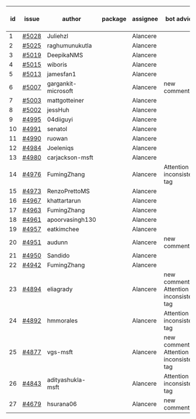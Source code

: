 | id | issue | author | package | assignee | bot advice | created date of issue | target release date | date from target |
| ------ | ------ | ------ | ------ | ------ | ------ | ------ | ------ | :-----: |
| 1 | [#5028](https://github.com/Azure/sdk-release-request/issues/5028) | Juliehzl |  | Alancere |  | 03-05 | 03-22 |  |
| 2 | [#5025](https://github.com/Azure/sdk-release-request/issues/5025) | raghumunukutla |  | Alancere |  | 03-04 | 03-22 |  |
| 3 | [#5019](https://github.com/Azure/sdk-release-request/issues/5019) | DeepikaNMS |  | Alancere |  | 02-29 | 03-22 |  |
| 4 | [#5015](https://github.com/Azure/sdk-release-request/issues/5015) | wiboris |  | Alancere |  | 02-29 | 03-22 |  |
| 5 | [#5013](https://github.com/Azure/sdk-release-request/issues/5013) | jamesfan1 |  | Alancere |  | 02-28 | 03-22 |  |
| 6 | [#5007](https://github.com/Azure/sdk-release-request/issues/5007) | gargankit-microsoft |  | Alancere | new comment. | 02-28 | 03-22 |  |
| 7 | [#5003](https://github.com/Azure/sdk-release-request/issues/5003) | mattgotteiner |  | Alancere |  | 02-27 | 03-22 |  |
| 8 | [#5002](https://github.com/Azure/sdk-release-request/issues/5002) | jessHuh |  | Alancere |  | 02-27 | 03-22 |  |
| 9 | [#4995](https://github.com/Azure/sdk-release-request/issues/4995) | 04diiguyi |  | Alancere |  | 02-27 | 03-22 |  |
| 10 | [#4991](https://github.com/Azure/sdk-release-request/issues/4991) | senatol |  | Alancere |  | 02-27 | 03-22 |  |
| 11 | [#4990](https://github.com/Azure/sdk-release-request/issues/4990) | ruowan |  | Alancere |  | 02-27 | 03-22 |  |
| 12 | [#4984](https://github.com/Azure/sdk-release-request/issues/4984) | Joeleniqs |  | Alancere |  | 02-24 | 03-22 |  |
| 13 | [#4980](https://github.com/Azure/sdk-release-request/issues/4980) | carjackson-msft |  | Alancere |  | 02-22 | 03-22 |  |
| 14 | [#4976](https://github.com/Azure/sdk-release-request/issues/4976) | FumingZhang |  | Alancere | Attention to inconsistent tag | 02-21 | 03-22 |  |
| 15 | [#4973](https://github.com/Azure/sdk-release-request/issues/4973) | RenzoPrettoMS |  | Alancere |  | 02-21 | 03-22 |  |
| 16 | [#4967](https://github.com/Azure/sdk-release-request/issues/4967) | khattartarun |  | Alancere |  | 02-20 | 03-22 |  |
| 17 | [#4963](https://github.com/Azure/sdk-release-request/issues/4963) | FumingZhang |  | Alancere |  | 02-19 | 03-22 |  |
| 18 | [#4961](https://github.com/Azure/sdk-release-request/issues/4961) | apoorvasingh130 |  | Alancere |  | 02-19 | 03-22 |  |
| 19 | [#4957](https://github.com/Azure/sdk-release-request/issues/4957) | eatkimchee |  | Alancere |  | 02-17 | 03-22 |  |
| 20 | [#4951](https://github.com/Azure/sdk-release-request/issues/4951) | audunn |  | Alancere | new comment. | 02-16 | 03-22 |  |
| 21 | [#4950](https://github.com/Azure/sdk-release-request/issues/4950) | Sandido |  | Alancere |  | 02-15 | 03-22 |  |
| 22 | [#4942](https://github.com/Azure/sdk-release-request/issues/4942) | FumingZhang |  | Alancere |  | 02-02 | 02-23 |  |
| 23 | [#4894](https://github.com/Azure/sdk-release-request/issues/4894) | eliagrady |  | Alancere | new comment. Attention to inconsistent tag | 01-18 | 02-23 |  |
| 24 | [#4892](https://github.com/Azure/sdk-release-request/issues/4892) | hmmorales |  | Alancere | Attention to inconsistent tag | 01-16 | 02-23 |  |
| 25 | [#4877](https://github.com/Azure/sdk-release-request/issues/4877) | vgs-msft |  | Alancere | new comment. Attention to inconsistent tag | 01-09 | 02-23 |  |
| 26 | [#4843](https://github.com/Azure/sdk-release-request/issues/4843) | adityashukla-msft |  | Alancere | Attention to inconsistent tag | 12-20 | 02-23 |  |
| 27 | [#4679](https://github.com/Azure/sdk-release-request/issues/4679) | hsurana06 |  | Alancere | new comment. | 10-23 | 02-23 |  |
